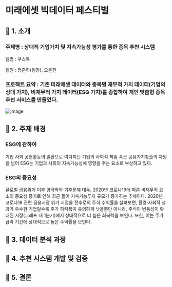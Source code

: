 # 미래에셋 빅데이터 페스티벌

## 📍 1. 소개
### 주제명 : 상대적 기업가치 및 지속가능성 평가를 통한 종목 추천 시스템
팀명 : 쿠스톡

팀원 : 정준하(팀장), 오윤진

### 프로젝트 요약 : 기존 미래에셋 데이터와 종목별 재무적 가치 데이터(기업의 상대 가치), 비재무적 가치 데이터(ESG 가치)를 종합하여 개인 맞춤형 종목 추천 서비스를 만들었다.

![image](https://user-images.githubusercontent.com/71584305/140605177-adad078f-43b5-4caa-abf6-87a2984729fe.png)

## 📍 2. 주제 배경

### ESG에 관하여
기업 사회 공헌활동의 일환으로 여겨지던 기업의 사회적 책임 혹은 공유가치창출의 차원을 넘어 ESG는 기업과 사회의 지속가능성에 영향을 주는 요소로 부상하고 있다.

### ESG의 중요성
글로벌 금융위기 이후 양극화와 기후문제 대두, 2020년 코로나19에 따른 비재무적 요소의 중요성 증가로 인해 최근 들어 지속가능투자 규모가 증가하는 추세이다. 2020년  코로나19 관련 금융시장 위기 시점을 전후로의 주식 수익률을 살펴보면, 환경·사회적 성과가 우수한 기업일수록 주가 하락폭이 유의하게 낮을뿐만 아니라, 주식이 변동성이 확대된 시장(그래프 내 1분기)에서 상대적으로 더 높은 회복력을 보인다. 또한, 이는 주가 급락 기간에 상대적으로 높은 수익률을 보인다.


## 📍 3. 데이터 분석 과정


## 📍 4. 추천 시스템 개발 및 검증


## 📍 5. 결론



